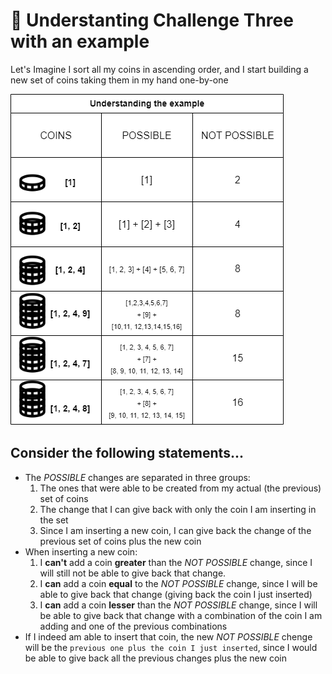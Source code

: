 # 💸 Understanting Challenge Three with an example
Let's Imagine I sort all my coins in ascending order, and I start building a new set of coins taking them in my hand one-by-one

![Coins example with [1,2,4]](../images/coins_example.png)

## Consider the following statements...
* The *POSSIBLE* changes are separated in three groups: 
    1) The ones that were able to be created from my actual (the previous) set of coins
    2) The change that I can give back with only the coin I am inserting in the set 
    3) Since I am inserting a new coin, I can give back the change of the previous set of coins plus the new coin
* When inserting a new coin:
    1) I **can't** add a coin **greater** than the *NOT POSSIBLE* change, since I will still not be able to give back that change.
    2) I **can** add a coin **equal** to the *NOT POSSIBLE* change, since I will be able to give back that change (giving back the coin I just inserted)
    3) I **can** add a coin **lesser** than the *NOT POSSIBLE* change, since I will be able to give back that change with a combination of the coin I am adding and one of the previous combinations
* If I indeed am able to insert that coin, the new *NOT POSSIBLE* chenge will be the `previous one plus the coin I just inserted`, since I would be able to give back all the previous changes plus the new coin
